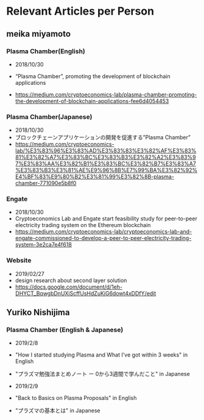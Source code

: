 # Relevant Articles per Person

## meika miyamoto

### Plasma Chamber(English)

- 2018/10/30

-  “Plasma Chamber”, promoting the development of blockchain applications

- https://medium.com/cryptoeconomics-lab/plasma-chamber-promoting-the-development-of-blockchain-applications-fee6d4054453

### Plasma Chamber(Japanese)

- 2018/10/30
- ブロックチェーンアプリケーションの開発を促進する”Plasma Chamber”
- https://medium.com/cryptoeconomics-lab/%E3%83%96%E3%83%AD%E3%83%83%E3%82%AF%E3%83%81%E3%82%A7%E3%83%BC%E3%83%B3%E3%82%A2%E3%83%97%E3%83%AA%E3%82%B1%E3%83%BC%E3%82%B7%E3%83%A7%E3%83%B3%E3%81%AE%E9%96%8B%E7%99%BA%E3%82%92%E4%BF%83%E9%80%B2%E3%81%99%E3%82%8B-plasma-chamber-771090e5b8f0

### Engate
- 2018/10/30
- Cryptoeconomics Lab and Engate start feasibility study for peer-to-peer electricity trading system on the Ethereum blockchain
- https://medium.com/cryptoeconomics-lab/cryptoeconomics-lab-and-engate-commissioned-to-develop-a-peer-to-peer-electricity-trading-system-3e2ca7e4f618

### Website
- 2019/02/27
- design research about second layer solution
- https://docs.google.com/document/d/1eh-DHYCT_BqwgbDnUXiScffUsHdZuKjG6dowt4xDDfY/edit

## Yuriko Nishijima

### Plasma Chamber (English & Japanese)

- 2019/2/8

- "How I started studying Plasma and What I've got within 3 weeks" in English 

- "プラズマ勉強法まとめノート ー 0から3週間で学んだこと" in Japanese 

- 2019/2/9 

- "Back to Basics on Plasma Proposals" in English 

- "プラズマの基本とは" in Japanese 
